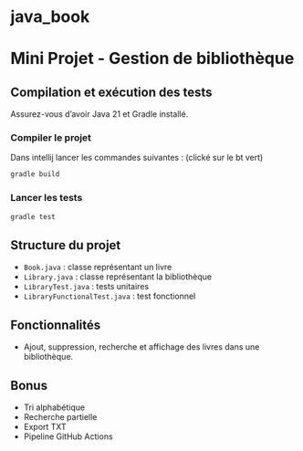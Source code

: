 # java_book
# Mini Projet - Gestion de bibliothèque

## Compilation et exécution des tests

Assurez-vous d’avoir Java 21 et Gradle installé.

### Compiler le projet
Dans intellij lancer les commandes suivantes : (clické sur le bt vert)
```bash
gradle build
```

### Lancer les tests
```bash
gradle test
```

## Structure du projet
- `Book.java` : classe représentant un livre
- `Library.java` : classe représentant la bibliothèque
- `LibraryTest.java` : tests unitaires
- `LibraryFunctionalTest.java` : test fonctionnel

## Fonctionnalités
- Ajout, suppression, recherche et affichage des livres dans une bibliothèque.

## Bonus
- Tri alphabétique
- Recherche partielle
- Export TXT
- Pipeline GitHub Actions
